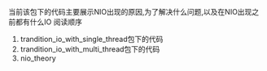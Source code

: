 当前该包下的代码主要展示NIO出现的原因,为了解决什么问题,以及在NIO出现之前都有什么IO
阅读顺序
1. trandition_io_with_single_thread包下的代码
2. trandition_io_with_multi_thread包下的代码
3. nio_theory